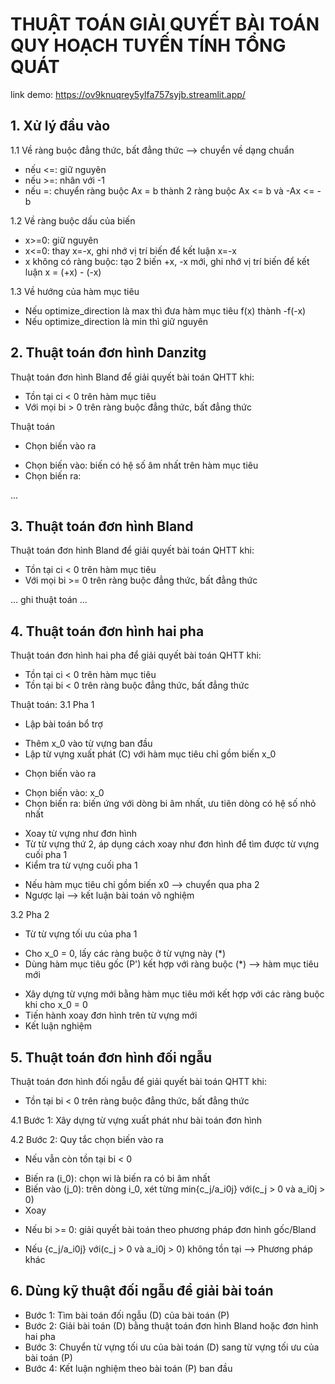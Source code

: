# THUẬT TOÁN GIẢI QUYẾT BÀI TOÁN QUY HOẠCH TUYẾN TÍNH TỔNG QUÁT

link demo: https://ov9knuqrey5ylfa757syjb.streamlit.app/

## 1. Xử lý đầu vào
1.1 Về ràng buộc đẳng thức, bất đẳng thức --> chuyển về dạng chuẩn  
- nếu <=: giữ nguyên  
- nếu >=: nhân với -1  
- nếu =: chuyển ràng buộc Ax = b thành 2 ràng buộc Ax <= b và -Ax <= -b

1.2 Về ràng buộc dấu của biến 
- x>=0: giữ nguyên
- x<=0: thay x=-x, ghi nhớ vị trí biến để kết luận x=-x
- x không có ràng buộc: tạo 2 biến +x, -x mới, ghi nhớ vị trí biến để kết luận x = (+x) - (-x)

1.3 Về hướng của hàm mục tiêu  
- Nếu optimize_direction là max thì đưa hàm mục tiêu f(x) thành -f(-x)
- Nếu optimize_direction là min thì giữ nguyên

## 2. Thuật toán đơn hình Danzitg
Thuật toán đơn hình Bland để giải quyết bài toán QHTT khi:
- Tồn tại ci < 0 trên hàm mục tiêu
- Với mọi bi > 0 trên ràng buộc đẳng thức, bất đẳng thức

Thuật toán
- Chọn biến vào ra
+ Chọn biến vào: biến có hệ số âm nhất trên hàm mục tiêu
+ Chọn biến ra: 

...
## 3. Thuật toán đơn hình Bland
Thuật toán đơn hình Bland để giải quyết bài toán QHTT khi:
- Tồn tại ci < 0 trên hàm mục tiêu
- Với mọi bi >= 0 trên ràng buộc đẳng thức, bất đẳng thức

... ghi thuật toán ...

## 4. Thuật toán đơn hình hai pha
Thuật toán đơn hình hai pha để giải quyết bài toán QHTT khi:
- Tồn tại ci < 0 trên hàm mục tiêu
- Tồn tại bi < 0 trên ràng buộc đẳng thức, bất đẳng thức

Thuật toán:
3.1 Pha 1 
- Lập bài toán bổ trợ
+ Thêm x_0 vào từ vựng ban đầu 
+ Lập từ vựng xuất phát (C) với hàm mục tiêu chỉ gồm biến x_0
- Chọn biến vào ra
+ Chọn biến vào: x_0
+ Chọn biến ra: biến ứng với dòng bi âm nhất, ưu tiên dòng có hệ số nhỏ nhất
- Xoay từ vựng như đơn hình
- Từ từ vựng thứ 2, áp dụng cách xoay như đơn hình để tìm được từ vựng cuối pha 1
- Kiểm tra từ vựng cuối pha 1
+ Nếu hàm mục tiêu chỉ gồm biến x0 --> chuyển qua pha 2
+ Ngược lại --> kết luận bài toán vô nghiệm

3.2 Pha 2
- Từ từ vựng tối ưu của pha 1
+ Cho x_0 = 0, lấy các ràng buộc ở từ vựng này (*)
+ Dùng hàm mục tiêu gốc (P') kết hợp với ràng buộc (*) --> hàm mục tiêu mới
- Xây dựng từ vựng mới bằng hàm mục tiêu mới kết hợp với các ràng buộc khi cho x_0 = 0
- Tiến hành xoay đơn hình trên từ vựng mới
- Kết luận nghiệm

## 5. Thuật toán đơn hình đối ngẫu
Thuật toán đơn hình đối ngẫu để giải quyết bài toán QHTT khi: 
- Tồn tại bi < 0 trên ràng buộc đẳng thức, bất đẳng thức

4.1 Bước 1: Xây dựng từ vựng xuất phát như bài toán đơn hình 

4.2 Bước 2: Quy tắc chọn biến vào ra 
- Nếu vẫn còn tồn tại bi < 0
+ Biến ra (i_0): chọn wi là biến ra có bi âm nhất 
+ Biến vào (j_0): trên dòng i_0, xét từng min{c_j/a_i0j} với(c_j > 0 và a_i0j > 0)
+ Xoay
- Nếu bi >= 0: giải quyết bài toán theo phương pháp đơn hình gốc/Bland

- Nếu {c_j/a_i0j} với(c_j > 0 và a_i0j > 0) không tồn tại --> Phương pháp khác

## 6. Dùng kỹ thuật đối ngẫu để giải bài toán
- Bước 1: Tìm bài toán đối ngẫu (D) của bài toán (P)
- Bước 2: Giải bài toán (D) bằng thuật toán đơn hình Bland hoặc đơn hình hai pha
- Bước 3: Chuyển từ vựng tối ưu của bài toán (D) sang từ vựng tối ưu của bài toán (P)
- Bước 4: Kết luận nghiệm theo bài toán (P) ban đầu

